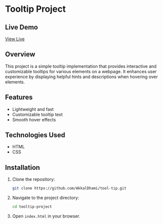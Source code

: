 # Tooltip Project

## Live Demo
[View Live](https://tool-tip-akkal.vercel.app/)

## Overview
This project is a simple tooltip implementation that provides interactive and customizable tooltips for various elements on a webpage. It enhances user experience by displaying helpful hints and descriptions when hovering over elements.

## Features
- Lightweight and fast
- Customizable tooltip text
- Smooth hover effects

## Technologies Used
- HTML
- CSS

## Installation
1. Clone the repository:
   ```bash
   git clone https://github.com/AkkalDhami/tool-tip.git
   ```
2. Navigate to the project directory:
   ```bash
   cd tooltip-project
   ```
3. Open `index.html` in your browser.
